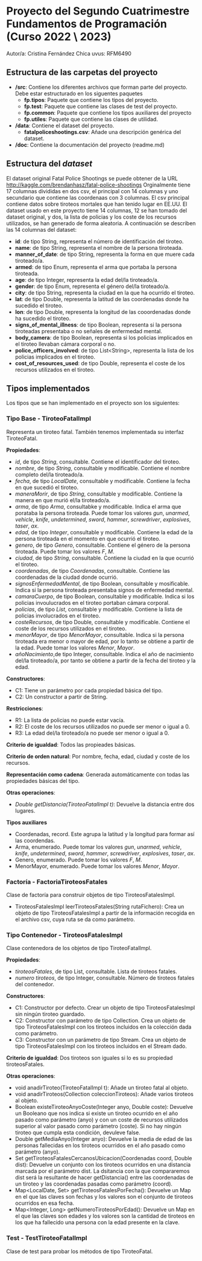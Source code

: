 # Proyecto del Segundo Cuatrimestre Fundamentos de Programación (Curso  2022 \ 2023)
Autor/a: Cristina Fernández Chica   uvus: RFM6490


## Estructura de las carpetas del proyecto

* **/src**: Contiene los diferentes archivos que forman parte del proyecto. Debe estar estructurado en los siguentes paquetes
    * **fp.tipos**: Paquete que contiene los tipos del proyecto.
    * **fp.test**: Paquete que contiene las clases de test del proyecto.
    * **fp.common**: Paquete que contiene los tipos auxiliares del proyecto
    * **fp.utiles**:  Paquete que contiene las clases de utilidad. 
* **/data**: Contiene el dataset del proyecto.
    * **fatalpoliceshootings.csv**: Añade una descripción genérica del dataset.
* **/doc**: Contiene la documentación del proyecto (readme.md)
    
## Estructura del *dataset*

El dataset original Fatal Police Shootings se puede obtener de la URL http://kaggle.com/brendanhasz/fatal-police-shootings
Orginalmente tiene 17 columnas divididas en dos csv, el principal con 14 columnas y uno secundario que contiene las coordenaas
con 3 columnas. El csv principal contiene datos sobre tiroteos mortales que han tenido lugar en EE.UU. El dataset usado en este
proyecto tiene 14 columnas, 12 se han tomado del dataset original, y dos, la lista de policias y los coste de los recursos 
utilizados, se han generado de forma aleatoria. A continuación se describen las 14 columnas del dataset:


* **id**: de tipo String, representa el número de identificación del tiroteo.
* **name**: de tipo String, representa el nombre de la persona tiroteada.
* **manner_of_date**: de tipo String, representa la forma en que muere cada tiroteado/a.
* **armed**: de tipo Enum, representa el arma que portaba la persona tiroteada.
* **age**: de tipo Integer, representa la edad del/la tiroteado/a.
* **gender**: de tipo Enum, representa el género del/la tiroteado/a.
* **city**: de tipo String, representa la ciudad en la que ha ocurrido el tiroteo.
* **lat**: de tipo Double, representa la latitud de las coordenadas donde ha sucedido el tiroteo.
* **lon**: de tipo Double, representa la longitud de las cooordenadas donde ha sucedido el tiroteo.
* **signs_of_mental_illness**: de tipo Boolean, representa si la persona tiroteadas presentaba o no señales de enfermedad mental.
* **body_camera**: de tipo Boolean, representa si los policias implicados en el tiroteo llevaban cámara corporal o no.
* **police_officers_involved**: de tipo List\<String\>, representa la lista de los policias implicados en el tiroteo.
* **cost_of_resources_used**: de tipo Double, representa el coste de los recursos utilizados en el tiroteo.



## Tipos implementados

Los tipos que se han implementado en el proyecto son los siguientes:

### Tipo Base - TiroteoFatalImpl

Representa un tiroteo fatal. También tenemos implementada su interfaz TiroteoFatal.

**Propiedades**:

- *id*, de tipo *String*, consultable. Contiene el identificador del tiroteo. 
- *nombre*, de tipo *String*, consultable y modificable. Contiene el nombre completo del/la tiroteado/a.
- *fecha*, de tipo *LocalDate*, consultable y modificable. Contiene la fecha en que sucedió el tiroteo.
- *maneraMorir*, de tipo *String*, consultable y modificable. Contiene la manera en que murió el/la tiroteado/a.
- *arma*, de tipo *Arma*, consultabke y modificable. Indica el arma que porataba la persona tiroteada. 
  Puede tomar los valores *gun*, *unarmed*, *vehicle*, *knife*, *undetermined*, *sword*, *hammer*, *screwdriver*, *explosives*, *taser*, *ax*.
- *edad*, de tipo *Integer*, consultable y modificable. Contiene la edad de la persona tiroteada en el momento en que ocurrió el tiroteo.
- *genero*, de tipo *Genero*, consultable. Contiene el género de la persona tiroteada. Puede tomar los valores *F*, *M*.
- *ciudad*, de tipo *String*, consultable. Contiene la ciudad en la que ocurrió el tiroteo.
- *coordenadas*, de tipo *Coordenadas*, consultable. Contiene las coordenadas de la ciudad donde ocurrió.
- *signosEnfermedadMental*, de tipo Boolean, consultable y mosificable. Indica si la persona tiroteada presentaba signos de enfermedad mental.
- *camaraCuerpo*, de tipo Boolean, consultable y modificable. Indica si los policias invoulucrados en el tiroteo portaban cámara corporal.
- *policias*, de tipo *List<String>*, consultable y modificable. Contiene la lista de policias involucrados en el tiroteo.
- *costeRecursos*, de tipo Double, consultable y modificable. Contiene el coste de los recursos utilizados en el tiroteo.
- *menorMayor*, de tipo *MenorMayor*, consultable. Indica si la persona tiroteada era menor o mayor de edad, por lo tanto se obtiene a partir de la edad.
  Puede tomar los valores *Menor*, *Mayor*.
- *añoNacimiento*,de tipo Integer, consultable. Indica el año de nacimiento del/la tiroteado/a, por tanto se obtiene a partir de la fecha del tiroteo y la edad.
  
**Constructores**: 

- C1: Tiene un parámetro por cada propiedad básica del tipo.
- C2: Un constructor a partir de String.

**Restricciones**:
 
- R1: La lista de policias no puede estar vacía.
- R2: El coste de los recursos utilizados no puede ser menor o igual a 0.
- R3: La edad del/la tiroteado/a no puede ser menor o igual a 0.

**Criterio de igualdad**: Todos las propieades básicas.

**Criterio de orden natural**: Por nombre, fecha, edad, ciudad y coste de los recursos.

**Representación como cadena**: Generada automáticamente con todas las propiedades básicas del tipo.

**Otras operaciones**:
 
- *Double getDistancia(TiroteoFatalImpl t)*: Devuelve la distancia entre dos lugares.

**Tipos auxiliares**
- Coordenadas, record. Este agrupa la latitud y la longitud para formar así las coordendas.
- Arma, enumerado. Puede tomar los valores *gun*, *unarmed*, *vehicle*, *knife*, *undetermined*, *sword*, *hammer*, *screwdriver*, *explosives*, *taser*, *ax*.
- Genero, enumerado. Puede tomar los valores *F*, *M*.
- MenorMayor, enumerado. Puede tomar los valores *Menor*, *Mayor*.

### Factoría - FactoriaTiroteosFatales

Clase de factoría para construir objetos de tipo TiroteosFatalesImpl.

- TiroteosFatalesImpl leerTiroteosFatales(String rutaFichero): Crea un objeto de tipo TiroteosFatalesImpl a partir de la información recogida en el archivo csv, cuya ruta se da como parámetro.

### Tipo Contenedor - TiroteosFatalesImpl

Clase contenedora de los objetos de tipo TiroteoFatalImpl.

**Propiedades**:

- *tiroteosFatales*, de tipo List<TiroteoFatalImpl>, consultable. Lista de tiroteos fatales.
- *numero tiroteos*, de tipo Integer, consultable. Número de tiroteos fatales del contenedor.

**Constructores**:

- C1: Constructor por defecto. Crear un objeto de tipo TiroteosFatalesImpl sin ningún tiroteo guardado.
- C2: Constructor con parámetro de tipo Collection<TiroteoFatalImpl>. Crea un objeto de tipo TiroteosFatalesImpl con los tiroteos incluidos en la colección dada como parámetro.
- C3: Constructor con un parámetro de tipo Stream<TiroteoFatalImpl>. Crea un objeto de tipo TiroteosFatalesImpl con los tiroteos incluidos en el Stream dado.

**Criterio de igualdad**: Dos tiroteos son iguales si lo es su propiedad tiroteosFatales.

**Otras operaciones**:
- void anadirTiroteo(TiroteoFatalImpl t): Añade un tiroteo fatal al objeto.
- void anadirTiroteos(Collection<TiroteoFatalImpl> coleccionTiroteos): Añade varios tiroteos al objeto.
- Boolean existeTiroteoAnyoCoste(Integer anyo, Double coste): Devuelve un Booleano que nos indica si existe un tiroteo ocurrido en el año 
pasado como parámetro (anyo) y con un coste de recursos utilizados superior al valor 
pasado como parámetro (coste). Si no hay ningún tiroteo que cumpla esta condición, 
devuleve false.
- Double getMediaAnyo(Integer anyo): Devuelve la media de edad de las personas fallecidas en los tiroteos ocurridos en el año pasado como parámetro (anyo).
- Set<TiroteoFatalImpl> getTiroteosFatalesCercanosUbicacion(Coordenadas coord, Double dist): Devuelve un conjunto con los tiroteos ocurridos en una distancia marcada por 
el parámetro dist. La dsitancia con la que compararemos dist será la resultante de 
hacer getDistancia() entre las coordenadas de un tiroteo y las coordenadas pasadas 
como parámetro (coord).
- Map<LocalDate, Set<TiroteoFatalImpl>> getTiroteosFatalesPorFecha(): Devuelve un Map en el que las claves son fechas y los valores son el conjunto de tiroteos ocurridos en esa fecha.
- Map<Integer, Long> getNumeroTiroteosPorEdad(): Devuelve un Map en el que las claves son edades y los valores son la cantidad de tiroteos en los que ha fallecido una persona con la edad presente en la clave.

### Test - TestTiroteoFatalImpl
Clase de test para probar los métodos de tipo TiroteoFatal.
